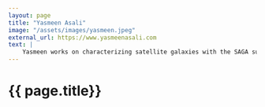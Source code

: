 ```yaml
---
layout: page
title: "Yasmeen Asali"
image: "/assets/images/yasmeen.jpeg"
external_url: https://www.yasmeenasali.com
text: |
    Yasmeen works on characterizing satellite galaxies with the SAGA survey. 
---
```



<h1> {{ page.title}} </h1>
